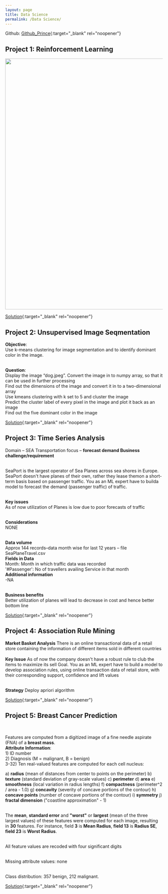 ```yaml
---
layout: page
title: Data Science
permalink: /Data Science/
---
```


Github: [Github_Prince](https://github.com/princeklat03){:target="_blank" rel="noopener"}

## Project 1: Reinforcement Learning
<img src="/images/Reinforcement_learning.png" height="800" align="center"/>

[Solution](https://github.com/princeklat03/Reinforcement-Learning/blob/main/Reinforcement%20Learning.ipynb){:target="_blank" rel="noopener"}

## Project 2: Unsupervised Image Seqmentation
<p><b>Objective</b>:<br>
Use k-means clustering for image segmentation and to identify dominant color in the image.<br><br>

<b>Question</b>:<br>
Display the image “dog.jpeg”. Convert the image in to numpy array, so that it can be used in further processing<br>
Find out the dimensions of the image and convert it in to a two-dimensional array<br>
Use kmeans clustering with k set to 5 and cluster the image<br>
Predict the cluster label of every pixel in the image and plot it back as an image<br>
Find out the five dominant color in the image</p>
[Solution](https://github.com/princeklat03/Unsupervised_Learning/blob/main/Unsupervised%20Learning.ipynb){:target="_blank" rel="noopener"}

## Project 3: Time Series Analysis
<p>Domain – SEA Transportation focus – <b>forecast demand Business challenge/requirement</b> <br><br>

SeaPort is the largest operator of Sea Planes across sea shores in Europe.<br>
SeaPort doesn't have planes of their own, rather they lease themon a short-term basis based on passenger traffic. You as an ML expert have to builda model to forecast the demand (passenger traffic) of traffic.<br><br>

<b>Key issues</b><br>
As of now utilization of Planes is low due to poor forecasts of traffic<br><br>

<b>Considerations</b><br>
NONE<br><br>

<b>Data volume</b><br>
Approx 144 records–data month wise for last 12 years – file SeaPlaneTravel.csv<br>
<b>Fields in Data</b><br>
Month: Month in which traffic data was recorded<br>
'#Passenger': No of travellers availing Service in that month<br>
<b>Additional information</b><br>
-NA<br><br>

<b>Business benefits</b><br>
Better utilization of planes will lead to decrease in cost and hence better bottom line</p>

[Solution](https://github.com/princeklat03/Time-Series-Analysis/blob/main/Time%20Series%20Analysis.ipynb){:target="_blank" rel="noopener"}

## Project 4: Association Rule Mining
<p><b>Market Basket Analysis</b> There is an online transactional data of a retail store containing the information of different items sold in different countries<br><br>
<b>Key Issue</b> As of now the company doesn't have a robust rule to club the items to maximize its sell Goal. You as an ML expert have to build a model to develop association rules, using online transaction data of retail store, with their corresponding support, confidence and lift values<br><br>

<b>Strategy</b> Deploy apriori algorithm </p>

[Solution](https://github.com/princeklat03/Association-Rules-Mining/blob/main/Association_Rules.ipynb){:target="_blank" rel="noopener"}

## Project 5: Breast Cancer Prediction
<br>
<p>Features are computed from a digitized image of a fine needle aspirate (FNA) of a <b>breast mass</b>.<br> <b>Attribute Information</b>:<br>
  1) ID number<br>2) Diagnosis (M = malignant, B = benign)<br>
  3-32) Ten real-valued features are computed for each cell nucleus:<br>

a) <b>radius</b> (mean of distances from center to points on the perimeter) b) <b>texture</b> (standard deviation of gray-scale values) c) <b>perimeter</b> d) <b>area</b> e) <b>smoothness</b> (local variation in radius lengths) f) <b>compactness</b> (perimeter^2 / area - 1.0) g) <b>concavity</b> (severity of concave portions of the contour) h) <b>concave points</b> (number of concave portions of the contour) i) <b>symmetry</b> j) <b>fractal dimension</b> ("coastline approximation" - 1) <br><br>

The <b>mean</b>, <b>standard error</b> and <b>"worst"</b> or <b>largest</b> (mean of the three largest values) of these features were computed for each image, resulting in <b>30</b> features. For instance, field <b>3</b> is <b>Mean Radius</b>, <b>field 13</b> is <b>Radius SE</b>, <b>field 23</b> is <b>Worst Radius</b>.<br><br>

All feature values are recoded with four significant digits<br><br>

Missing attribute values: none<br><br>

Class distribution: 357 benign, 212 malignant.</p>

[Solution](https://github.com/princeklat03/Breast-Cancer/blob/main/BreastCancerPrediction.ipynb){:target="_blank" rel="noopener"}

